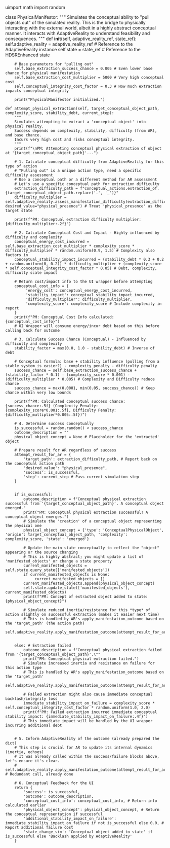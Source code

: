 uimport math
import random

class PhysicalManifestor:
    """
    Simulates the conceptual ability to "pull objects out" of the simulated
    reality. This is the bridge to physically interacting with the external
    world, albeit in a highly abstract conceptual manner.
    It interacts with AdaptiveReality to understand feasibility and consequences.
    """
    def __init__(self, adaptive_reality_ref, state_ref):
        self.adaptive_reality = adaptive_reality_ref # Reference to the AdaptiveReality instance
        self.state = state_ref # Reference to the HDSREnhanced state

        # Base parameters for "pulling out"
        self.base_extraction_success_chance = 0.005 # Even lower base chance for physical manifestation
        self.base_extraction_cost_multiplier = 5000 # Very high conceptual cost
        self.conceptual_integrity_cost_factor = 0.3 # How much extraction impacts conceptual integrity

        print("PhysicalManifestor initialized.")

    def attempt_physical_extraction(self, target_conceptual_object_path, complexity_score, stability_debt, current_step):
        """
        Simulates attempting to extract a 'conceptual object' into physical reality.
        Success depends on complexity, stability, difficulty (from AR), and base chance.
        Incurs very high cost and risks conceptual integrity.
        """
        print(f"\nPM: Attempting conceptual physical extraction of object at '{target_conceptual_object_path}'...")

        # 1. Calculate conceptual difficulty from AdaptiveReality for this type of action
        # "Pulling out" is a unique action type, need a specific difficulty assessment
        # Use a conceptual path or a different method for AR assessment
        # Let's use a specific conceptual path for extraction difficulty
        extraction_difficulty_path = f"conceptual_actions.extraction_of.{target_conceptual_object_path.replace('.', '_')}"
        difficulty_multiplier = self.adaptive_reality.assess_manifestation_difficulty(extraction_difficulty_path, desired_value="physical_presence") # Treat 'physical_presence' as the target state

        print(f"PM: Conceptual extraction difficulty multiplier: {difficulty_multiplier:.2f}")

        # 2. Calculate Conceptual Cost and Impact - Highly influenced by difficulty and complexity
        conceptual_energy_cost_incurred = self.base_extraction_cost_multiplier * complexity_score * difficulty_multiplier * random.uniform(0.9, 1.5) # Complexity also factors in
        conceptual_stability_impact_incurred = (stability_debt * 0.3 + 0.2 + random.uniform(0, 0.2)) * difficulty_multiplier + (complexity_score * self.conceptual_integrity_cost_factor * 0.05) # Debt, complexity, difficulty scale impact

        # Return cost/impact info to the UI wrapper before attempting
        conceptual_cost_info = {
             'energy_cost': conceptual_energy_cost_incurred,
             'stability_impact': conceptual_stability_impact_incurred,
             'difficulty_multiplier': difficulty_multiplier,
             'complexity_score': complexity_score # Include complexity in report
        }
        print(f"PM: Conceptual Cost Info calculated: {conceptual_cost_info}")
        # UI Wrapper will consume energy/incur debt based on this before calling back for outcome

        # 3. Calculate Success Chance (Conceptual) - Influenced by difficulty and complexity
        stability_factor = max(0.0, 1.0 - stability_debt) # Inverse of debt

        # Conceptual formula: base + stability influence (pulling from a stable system is easier?) - complexity penalty - difficulty penalty
        success_chance = self.base_extraction_success_chance + (stability_factor * 0.1) - (complexity_score * 0.001) - (difficulty_multiplier * 0.005) # Complexity and Difficulty reduce chance
        success_chance = max(0.0001, min(0.05, success_chance)) # Keep chance within very low bounds

        print(f"PM: Calculated conceptual success chance: {success_chance:.5f} (Complexity Penalty: {complexity_score*0.001:.5f}, Difficulty Penalty: {difficulty_multiplier*0.005:.5f})")

        # 4. Determine success conceptually
        is_successful = random.random() < success_chance
        outcome_description = ""
        physical_object_concept = None # Placeholder for the 'extracted' object

        # Prepare result for AR regardless of success
        attempt_result_for_ar = {
            'target_path': extraction_difficulty_path, # Report back on the conceptual action path
            'desired_value': "physical_presence",
            'success': is_successful,
            'step': current_step # Pass current simulation step
        }


        if is_successful:
            outcome_description = f"Conceptual physical extraction successful from '{target_conceptual_object_path}'. A conceptual object emerged."
            print("PM: Conceptual physical extraction successful! A conceptual object emerges.")
            # Simulate the 'creation' of a conceptual object representing the physical one
            physical_object_concept = {'type': 'ConceptualPhysicalObject', 'origin': target_conceptual_object_path, 'complexity': complexity_score, 'state': 'emerged'}

            # Update the main state conceptually to reflect the "object" appearing or the source changing
            # This is highly abstract; you might update a list of 'manifested_objects' or change a state property
            current_manifested_objects = self.state.query_state(['manifested_objects'])
            if current_manifested_objects is None:
                 current_manifested_objects = []
            current_manifested_objects.append(physical_object_concept)
            self.state.update_state(['manifested_objects'], current_manifested_objects)
            print(f"PM: Concept of extracted object added to state: {physical_object_concept}")

            # Simulate reduced inertia/resistance for this *type* of action slightly on successful extraction (makes it easier next time)
            # This is handled by AR's apply_manifestation_outcome based on the 'target_path' (the action path)
            self.adaptive_reality.apply_manifestation_outcome(attempt_result_for_ar)


        else: # Extraction failed
            outcome_description = f"Conceptual physical extraction failed from '{target_conceptual_object_path}'.\""
            print("PM: Conceptual physical extraction failed.")
            # Simulate increased inertia and resistance on failure for this action type
            # This is handled by AR's apply_manifestation_outcome based on the 'target_path'
            self.adaptive_reality.apply_manifestation_outcome(attempt_result_for_ar)

            # Failed extraction might also cause immediate conceptual backlash/integrity loss
            immediate_stability_impact_on_failure = complexity_score * self.conceptual_integrity_cost_factor * random.uniform(1.0, 2.0)
            print(f"PM: Failed extraction incurred immediate conceptual stability impact: {immediate_stability_impact_on_failure:.4f}")
            # This immediate impact will be handled by the UI wrapper incurring additional debt


        # 5. Inform AdaptiveReality of the outcome (already prepared the dict)
        # This step is crucial for AR to update its internal dynamics (inertia, echoes)
        # It was already called within the success/failure blocks above, let's ensure it's clear.
        # self.adaptive_reality.apply_manifestation_outcome(attempt_result_for_ar) # Redundant call, already done

        # 6. Conceptual Feedback for the UI
        return {
            'success': is_successful,
            'outcome': outcome_description,
            'conceptual_cost_info': conceptual_cost_info, # Return info calculated earlier
            'physical_object_concept': physical_object_concept, # Return the conceptual representation if successful
            'additional_stability_impact_on_failure': immediate_stability_impact_on_failure if not is_successful else 0.0, # Report additional failure cost
            'state_change_sim': 'Conceptual object added to state' if is_successful else 'Backlash applied by AdaptiveReality'
        }